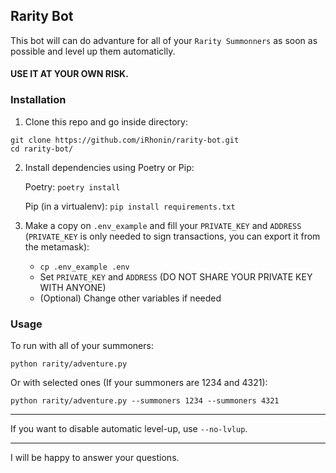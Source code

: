 ## Rarity Bot

This bot will can do advanture for all of your `Rarity Summonners` as soon as possible and level up them automaticlly.

#### USE IT AT YOUR OWN RISK.

### Installation

1. Clone this repo and go inside directory:

```
git clone https://github.com/iRhonin/rarity-bot.git
cd rarity-bot/
```

2. Install dependencies using Poetry or Pip:

    Poetry:
    `poetry install`

    Pip (in a virtualenv):
    `pip install requirements.txt`

3. Make a copy on `.env_example` and fill your `PRIVATE_KEY` and `ADDRESS` (`PRIVATE_KEY` is only needed to sign transactions, you can export it from the metamask):

    - `cp .env_example .env`
    - Set `PRIVATE_KEY` and `ADDRESS` (DO NOT SHARE YOUR PRIVATE KEY WITH ANYONE)
    - (Optional) Change other variables if needed

### Usage

To run with all of your summoners:

`python rarity/adventure.py`

Or with selected ones (If your summoners are 1234 and 4321):

`python rarity/adventure.py --summoners 1234 --summoners 4321`

---

If you want to disable automatic level-up, use `--no-lvlup`.

---

I will be happy to answer your questions.
